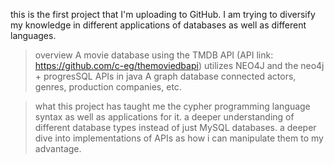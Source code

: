 this is the first project that I'm uploading to GitHub. I am trying to diversify my knowledge in different applications of databases
as well as different languages.

> overview
A movie database using the TMDB API (API link: https://github.com/c-eg/themoviedbapi)
utilizes NEO4J and the neo4j + progresSQL APIs in java
A graph database connected actors, genres, production companies, etc.

> what this project has taught me
the cypher programming language syntax as well as applications for it.
a deeper understanding of different database types instead of just MySQL databases.
a deeper dive into implementations of APIs as how i can manipulate them to my advantage.
